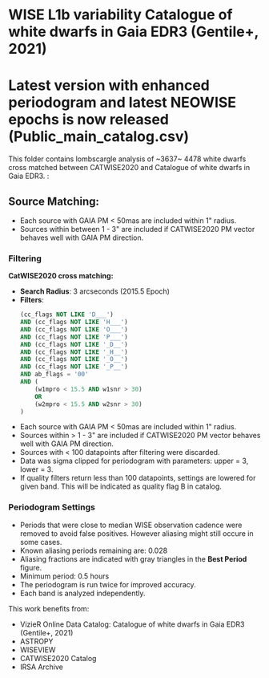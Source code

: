# WISE L1b variability Catalogue of white dwarfs in Gaia EDR3 (Gentile+, 2021)

# Latest version with enhanced periodogram and latest NEOWISE epochs is now released (Public_main_catalog.csv)

This folder contains lombscargle analysis of ~3637~ 4478 white dwarfs cross matched between CATWISE2020 and Catalogue of white dwarfs in Gaia EDR3.
:

## Source Matching:
- Each source with GAIA PM < 50mas are included within 1" radius.
- Sources within between 1 - 3" are included if CATWISE2020 PM vector behaves well with GAIA PM direction.


### Filtering
 **CatWISE2020 cross matching:**
   - **Search Radius**: 3 arcseconds (2015.5 Epoch)
   - **Filters**:
     ```sql
     (cc_flags NOT LIKE 'D___')
     AND (cc_flags NOT LIKE 'H___')
     AND (cc_flags NOT LIKE 'O___')
     AND (cc_flags NOT LIKE 'P___')
     AND (cc_flags NOT LIKE '_D__')
     AND (cc_flags NOT LIKE '_H__')
     AND (cc_flags NOT LIKE '_O__')
     AND (cc_flags NOT LIKE '_P__')
     AND ab_flags = '00'
     AND (
         (w1mpro < 15.5 AND w1snr > 30)
         OR
         (w2mpro < 15.5 AND w2snr > 30)
     )

- Each source with GAIA PM < 50mas are included within 1" radius.
- Sources within > 1 - 3" are included if CATWISE2020 PM vector behaves well with GAIA PM direction.
- Sources with < 100 datapoints after filtering were discarded. 
- Data was sigma clipped for periodogram with parameters: upper = 3, lower = 3.
- If quality filters return less than 100 datapoints, settings are lowered for given band. This will be indicated as quality flag B in catalog.

### Periodogram Settings
  - Periods that were close to median WISE observation cadence were removed to avoid false positives. However aliasing might still occure in some cases.
  - Known aliasing periods remaining are: 0.028
  - Aliasing fractions are indicated with gray triangles in the **Best Period** figure.
  - Minimum period: 0.5 hours
  - The periodogram is run twice for improved accuracy.
  - Each band is analyzed independently.


This work benefits from:
- VizieR Online Data Catalog: Catalogue of white dwarfs in Gaia EDR3 (Gentile+, 2021)
- ASTROPY
- WISEVIEW
- CATWISE2020 Catalog
- IRSA Archive
